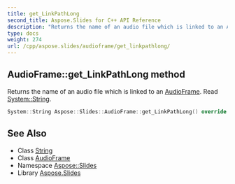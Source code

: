 ```yaml
---
title: get_LinkPathLong
second_title: Aspose.Slides for C++ API Reference
description: "Returns the name of an audio file which is linked to an AudioFrame. Read System::String."
type: docs
weight: 274
url: /cpp/aspose.slides/audioframe/get_linkpathlong/
---
```

## AudioFrame::get_LinkPathLong method


Returns the name of an audio file which is linked to an [AudioFrame](../). Read [System::String](../../../system/string/).

```cpp
System::String Aspose::Slides::AudioFrame::get_LinkPathLong() override
```

## See Also

* Class [String](../../../system/string/)
* Class [AudioFrame](../)
* Namespace [Aspose::Slides](../../)
* Library [Aspose.Slides](../../../)
